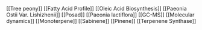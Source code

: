 [[Tree peony]]
[[Fatty Acid Profile]]
[[Oleic Acid Biosynthesis]]
[[Paeonia Ostii Var. Lishizhenii]]
[[Posad]]
[[Paeonia lactiflora]]
[[GC-MS]]
[[Molecular dynamics]]
[[Monoterpene]]
[[Sabinene]]
[[Pinene]]
[[Terpenene Synthase]]
